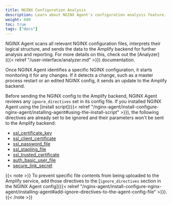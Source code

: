 ```yaml
---
title: NGINX Configuration Analysis
description: Learn about NGINX Agent's configuration analysis feature.
weight: 600
toc: true
tags: ["docs"]
---
```


NGINX Agent scans all relevant NGINX configuration files, interprets their logical structure, and sends the data to the Amplify backend for further analysis and reporting. For more details on this, check out the [Analyzer]({{< relref "/user-interface/analyzer.md" >}}) documentation.

Once NGINX Agent identifies a specific NGINX configuration, it starts monitoring it for any changes. If it detects a change, such as a master process restart or an edited NGINX config, it sends an update to the Amplify backend.

Before sending the NGINX config to the Amplify backend, NGINX Agent reviews any `ignore_directives` set in its config file. If you installed NGINX Agent using the [install script]({{< relref "/nginx-agent/install-configure-nginx-agent/installing-agent#using-the-install-script" >}}), the following directives are already set to be ignored and their parameters won't be sent to the Amplify backend:

- [ssl_certificate_key](http://nginx.org/en/docs/mail/ngx_mail_ssl_module.html#ssl_certificate_key)
- [ssl_client_certificate](http://nginx.org/en/docs/mail/ngx_mail_ssl_module.html#ssl_client_certificate)
- [ssl_password_file](http://nginx.org/en/docs/mail/ngx_mail_ssl_module.html#ssl_password_file)
- [ssl_stapling_file](http://nginx.org/en/docs/http/ngx_http_ssl_module.html#ssl_stapling_file)
- [ssl_trusted_certificate](http://nginx.org/en/docs/http/ngx_http_ssl_module.html#ssl_trusted_certificate)
- [auth_basic_user_file](http://nginx.org/en/docs/http/ngx_http_auth_basic_module.html#auth_basic_user_file)
- [secure_link_secret](http://nginx.org/en/docs/http/ngx_http_secure_link_module.html#secure_link_secret)

{{< note >}} To prevent specific file contents from being uploaded to the Amplify service, add those directives to the [`ignore_directives` section in the NGINX Agent config]({{< relref "/nginx-agent/install-configure-nginx-agent/installing-agent#add-ignore-directives-to-the-agent-config-file" >}}).{{< /note >}}
